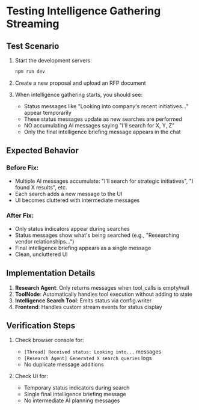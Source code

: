 # Testing Intelligence Gathering Streaming

## Test Scenario

1. Start the development servers:
   ```bash
   npm run dev
   ```

2. Create a new proposal and upload an RFP document

3. When intelligence gathering starts, you should see:
   - Status messages like "Looking into company's recent initiatives..." appear temporarily
   - These status messages update as new searches are performed
   - NO accumulating AI messages saying "I'll search for X, Y, Z"
   - Only the final intelligence briefing message appears in the chat

## Expected Behavior

### Before Fix:
- Multiple AI messages accumulate: "I'll search for strategic initiatives", "I found X results", etc.
- Each search adds a new message to the UI
- UI becomes cluttered with intermediate messages

### After Fix:
- Only status indicators appear during searches
- Status messages show what's being searched (e.g., "Researching vendor relationships...")
- Final intelligence briefing appears as a single message
- Clean, uncluttered UI

## Implementation Details

1. **Research Agent**: Only returns messages when tool_calls is empty/null
2. **ToolNode**: Automatically handles tool execution without adding to state
3. **Intelligence Search Tool**: Emits status via config.writer
4. **Frontend**: Handles custom stream events for status display

## Verification Steps

1. Check browser console for:
   - `[Thread] Received status: Looking into...` messages
   - `[Research Agent] Generated X search queries` logs
   - No duplicate message additions

2. Check UI for:
   - Temporary status indicators during search
   - Single final intelligence briefing message
   - No intermediate AI planning messages